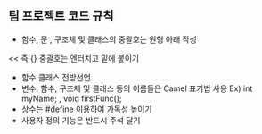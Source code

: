 ## 팀 프로젝트 코드 규칙

+ 함수, 문 , 구조체 및 클래스의 중괄호는 원형 아래 작성

<< 즉 {} 중괄호는 엔터치고 밑에 붙이기
+ 함수 클래스 전방선언
+ 변수, 함수, 구조체 및 클래스 등의 이름들은 Camel 표기법 사용 
Ex) int myName; , void firstFunc();
+ 상수는 #define 이용하여 가독성 높이기
+ 사용자 정의 기능은 반드시 주석 달기

